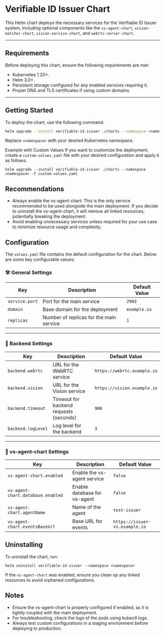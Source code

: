 # Verifiable ID Issuer Chart

This Helm chart deploys the necessary services for the Verifiable ID Issuer system, including optional components like the `vs-agent-chart`, `vision-matcher-chart`, `vision-service-chart`, and `webrtc-server-chart`.

---

## Requirements

Before deploying this chart, ensure the following requirements are met:

- Kubernetes 1.20+.
- Helm 3.0+.
- Persistent storage configured for any enabled services requiring it.
- Proper DNS and TLS certificates if using custom domains.

---

## Getting Started

To deploy the chart, use the following command:

```bash
helm upgrade --install verifiable-id-issuer ./charts --namespace <namespace> --create-namespace
```

Replace `<namespace>` with your desired Kubernetes namespace.

Example with Custom Values
If you want to customize the deployment, create a `custom-values.yaml` file with your desired configuration and apply it as follows:

```
helm upgrade --install verifiable-id-issuer ./charts --namespace <namespace> -f custom-values.yaml
```

## Recommendations
- Always enable the vs-agent-chart: This is the only service recommended to be used alongside the main deployment. If you decide to uninstall the vs-agent-chart, it will remove all linked resources, potentially breaking the deployment.
- Avoid enabling unnecessary services unless required for your use case to minimize resource usage and complexity.

## Configuration
The `values.yaml` file contains the default configuration for the chart. Below are some key configurable values:

### 🛠 General Settings

| Key            | Description                             | Default Value |
| -------------- | --------------------------------------- | ------------- |
| `service.port` | Port for the main service               | `2903`        |
| `domain`       | Base domain for the deployment          | `example.io`  |
| `replicas`     | Number of replicas for the main service | `1`           |

---

### 🔧 Backend Settings

| Key                | Description                            | Default Value               |
| ------------------ | -------------------------------------- | --------------------------- |
| `backend.webrtc`   | URL for the WebRTC service             | `https://webrtc.example.io` |
| `backend.vision`   | URL for the Vision service             | `https://vision.example.io` |
| `backend.timeout`  | Timeout for backend requests (seconds) | `900`                       |
| `backend.logLevel` | Log level for the backend              | `3`                         |

---

### 🤖 vs-agent-chart Settings

| Key                               | Description                  | Default Value                       |
| --------------------------------- | ---------------------------- | ----------------------------------- |
| `vs-agent-chart.enabled`          | Enable the vs-agent service  | `false`                             |
| `vs-agent-chart.database.enabled` | Enable database for vs-agent | `false`                             |
| `vs-agent-chart.agentName`        | Name of the agent            | `test-issuer`                       |
| `vs-agent-chart.eventsBaseUrl`    | Base URL for events          | `https://issuer-vs.example.io` |

## Uninstalling
To uninstall the chart, run:
```
helm uninstall verifiable-id-issuer --namespace <namespace>
```

If the `vs-agent-chart` was enabled, ensure you clean up any linked resources to avoid orphaned configurations.

## Notes
- Ensure the vs-agent-chart is properly configured if enabled, as it is tightly coupled with the main deployment.
- For troubleshooting, check the logs of the pods using kubectl logs.
- Always test custom configurations in a staging environment before deploying to production.
